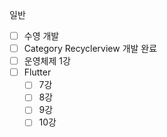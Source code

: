 일반
* [ ] 수영
개발
* [ ] Category Recyclerview 개발 완료
* [ ] 운영체제 1강
* [ ] Flutter
    * [ ] 7강
    * [ ] 8강
    * [ ] 9강
    * [ ] 10강
